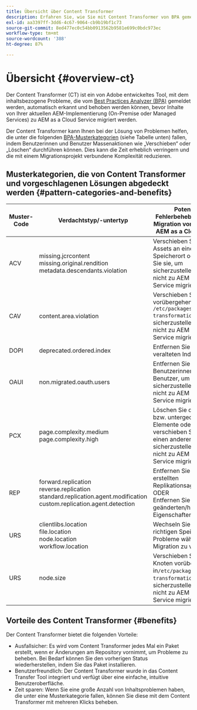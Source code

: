 ```yaml
---
title: Übersicht über Content Transformer
description: Erfahren Sie, wie Sie mit Content Transformer von BPA gemeldete inhaltsbezogene Probleme erkennen und beheben können.
exl-id: aa3397ff-3dd6-4c67-9064-cb9b19bf1c73
source-git-commit: 8ed477ec0c54bb0913562b9581e699c0bdc973ec
workflow-type: tm+mt
source-wordcount: '388'
ht-degree: 87%

---
```


# Übersicht {#overview-ct}

Der Content Transformer (CT) ist ein von Adobe entwickeltes Tool, mit dem inhaltsbezogene Probleme, die vom [Best Practices Analyzer (BPA)](/help/journey-migration/best-practices-analyzer/overview-best-practices-analyzer.md) gemeldet werden, automatisch erkannt und behoben werden können, bevor Inhalte von Ihrer aktuellen AEM-Implementierung (On-Premise oder Managed Services) zu AEM as a Cloud Service migriert werden.

Der Content Transformer kann Ihnen bei der Lösung von Problemen helfen, die unter die folgenden [BPA-Musterkategorien](https://experienceleague.adobe.com/docs/experience-manager-pattern-detection/table-of-contents/aso.html?lang=de) (siehe Tabelle unten) fallen, indem Benutzerinnen und Benutzer Massenaktionen wie „Verschieben“ oder „Löschen“ durchführen können. Dies kann die Zeit erheblich verringern und die mit einem Migrationsprojekt verbundene Komplexität reduzieren.

## Musterkategorien, die von Content Transformer und vorgeschlagenen Lösungen abgedeckt werden {#pattern-categories-and-benefits}

| Muster-Code | Verdachtstyp/-untertyp | Potenzielle Fehlerbehebung vor der Migration von Inhalten zu AEM as a Cloud Service |
|--------------|--------------------------------------------------------------------------------------------------------------------|------------------------------------------------------------------------------------------------------------------------------------|
| ACV | missing.jcrcontent <br> missing.original.rendition <br> metadata.descendants.violation | Verschieben Sie diese Assets an einen anderen Speicherort oder löschen Sie sie, um sicherzustellen, dass sie nicht zu AEM as a Cloud Service migriert werden. |
| CAV | content.area.violation | Verschieben Sie die Pfade vorübergehend zu `/etc/packages/content-transformation/paths`, um sicherzustellen, dass sie nicht zu AEM as a Cloud Service migriert werden. |
| DOPI | deprecated.ordered.index | Entfernen Sie die veralteten Indizes. |
| OAUI | non.migrated.oauth.users | Entfernen Sie diese Benutzerinnen und Benutzer, um sicherzustellen, dass sie nicht zu AEM as a Cloud Service migriert werden. |
| PCX | page.complexity.medium <br> page.complexity.high | Löschen Sie die Seiten bzw. untergeordneten Elemente oder verschieben Sie sie an einen anderen Ort, um sicherzustellen, dass sie nicht zu AEM as a Cloud Service migriert werden. |
| REP | forward.replication <br> reverse.replication <br> standard.replication.agent.modification <br> custom.replication.agent.detection | Entfernen Sie die erstellten Replikationsagenten. <br> ODER <br> Entfernen Sie die geänderten/hinzugefügten Eigenschaften. |
| URS | clientlibs.location <br> file.location <br> node.location <br> workflow.location | Wechseln Sie zum richtigen Speicherort, um Probleme während der Migration zu vermeiden. |
| URS | node.size | Verschieben Sie die Knoten vorübergehend in`/etc/packages/content-transformation/paths`, um sicherzustellen, dass sie nicht zu AEM as a Cloud Service migriert werden. |

## Vorteile des Content Transformer {#benefits}

Der Content Transformer bietet die folgenden Vorteile:

* Ausfallsicher: Es wird vom Content Transformer jedes Mal ein Paket erstellt, wenn er Änderungen am Repository vornimmt, um Probleme zu beheben. Bei Bedarf können Sie den vorherigen Status wiederherstellen, indem Sie das Paket installieren.
* Benutzerfreundlich: Der Content Transformer wurde in das Content Transfer Tool integriert und verfügt über eine einfache, intuitive Benutzeroberfläche.
* Zeit sparen: Wenn Sie eine große Anzahl von Inhaltsproblemen haben, die unter eine Musterkategorie fallen, können Sie diese mit dem Content Transformer mit mehreren Klicks beheben.
